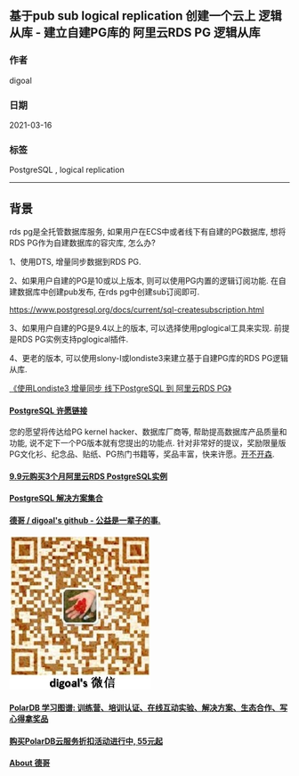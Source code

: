 ## 基于pub sub logical replication 创建一个云上 逻辑从库 - 建立自建PG库的 阿里云RDS PG 逻辑从库  
  
### 作者  
digoal  
  
### 日期  
2021-03-16  
  
### 标签  
PostgreSQL , logical replication   
  
----  
  
## 背景  
rds pg是全托管数据库服务, 如果用户在ECS中或者线下有自建的PG数据库, 想将RDS PG作为自建数据库的容灾库, 怎么办?  
  
1、使用DTS, 增量同步数据到RDS PG.   
  
2、如果用户自建的PG是10或以上版本, 则可以使用PG内置的逻辑订阅功能. 在自建数据库中创建pub发布, 在rds pg中创建sub订阅即可.   
  
https://www.postgresql.org/docs/current/sql-createsubscription.html  
  
3、如果用户自建的PG是9.4以上的版本, 可以选择使用pglogical工具来实现. 前提是RDS PG实例支持pglogical插件.    
  
4、更老的版本, 可以使用slony-I或londiste3来建立基于自建PG库的RDS PG逻辑从库.    
  
[《使用Londiste3 增量同步 线下PostgreSQL 到 阿里云RDS PG》](../201605/20160525_01.md)    
  
  
  
#### [PostgreSQL 许愿链接](https://github.com/digoal/blog/issues/76 "269ac3d1c492e938c0191101c7238216")
您的愿望将传达给PG kernel hacker、数据库厂商等, 帮助提高数据库产品质量和功能, 说不定下一个PG版本就有您提出的功能点. 针对非常好的提议，奖励限量版PG文化衫、纪念品、贴纸、PG热门书籍等，奖品丰富，快来许愿。[开不开森](https://github.com/digoal/blog/issues/76 "269ac3d1c492e938c0191101c7238216").  
  
  
#### [9.9元购买3个月阿里云RDS PostgreSQL实例](https://www.aliyun.com/database/postgresqlactivity "57258f76c37864c6e6d23383d05714ea")
  
  
#### [PostgreSQL 解决方案集合](https://yq.aliyun.com/topic/118 "40cff096e9ed7122c512b35d8561d9c8")
  
  
#### [德哥 / digoal's github - 公益是一辈子的事.](https://github.com/digoal/blog/blob/master/README.md "22709685feb7cab07d30f30387f0a9ae")
  
  
![digoal's wechat](../pic/digoal_weixin.jpg "f7ad92eeba24523fd47a6e1a0e691b59")
  
  
#### [PolarDB 学习图谱: 训练营、培训认证、在线互动实验、解决方案、生态合作、写心得拿奖品](https://www.aliyun.com/database/openpolardb/activity "8642f60e04ed0c814bf9cb9677976bd4")
  
  
#### [购买PolarDB云服务折扣活动进行中, 55元起](https://www.aliyun.com/activity/new/polardb-yunparter?userCode=bsb3t4al "e0495c413bedacabb75ff1e880be465a")
  
  
#### [About 德哥](https://github.com/digoal/blog/blob/master/me/readme.md "a37735981e7704886ffd590565582dd0")
  
